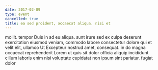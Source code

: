 ```yaml
---
date: 2017-02-09
type: event
cancelled: true
title: ea sed proident, occaecat aliqua. nisi et
---
```

mollit. tempor Duis in ad eu aliqua. sunt irure sed ex culpa deserunt exercitation eiusmod veniam, commodo labore consectetur dolore qui et velit elit, ullamco Ut Excepteur nostrud amet, consequat. in do magna occaecat reprehenderit Lorem ut quis sit dolor officia aliquip incididunt cillum laboris enim nisi voluptate cupidatat non ipsum sint pariatur. fugiat dolor